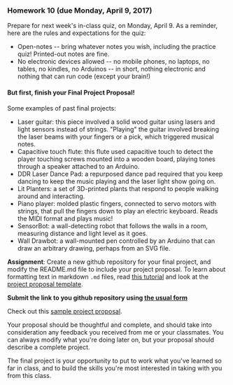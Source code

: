 ### Homework 10 (due Monday, April 9, 2017)

Prepare for next week's in-class quiz, on Monday, April 9. As a reminder, here are the rules and expectations for the quiz:

- Open-notes -- bring whatever notes you wish, including the practice quiz! Printed-out notes are fine.
- No electronic devices allowed -- no mobile phones, no laptops, no tables, no kindles, no Arduinos -- in short, nothing electronic and nothing that can run code (except your brain!)

#### But first, finish your Final Project Proposal!

Some examples of past final projects:

- Laser guitar: this piece involved a solid wood guitar using lasers and light sensors instead of strings. "Playing" the guitar involved breaking the laser beams with your fingers or a pick, which triggered musical notes.
- Capacitive touch flute: this flute used capacitive touch to detect the player touching screws mounted into a wooden board, playing tones through a speaker attached to an Arduino.
- DDR Laser Dance Pad: a repurposed dance pad required that you keep dancing to keep the music playing and the laser light show going on.
- Lit Planters: a set of 3D-printed plants that respond to people walking around and interacting.
- Piano player: molded plastic fingers, connected to servo motors with strings, that pull the fingers down to play an electric keyboard. Reads the MIDI format and plays music!
- SensorBot: a wall-detecting robot that follows the walls in a room, measuring distance and light level as it goes.
- Wall Drawbot: a wall-mounted pen controlled by an Arduino that can draw an arbitrary drawing, perhaps from an SVG file.

**Assignment**: Create a new github repository for your final project, and modify the README.md file to include your project proposal. To learn about formatting text in markdown `.md` files, read [this tutorial](https://help.github.com/articles/markdown-basics/) and look at the [project proposal template](project-template.md).

**Submit the link to you github repository using [the usual form](https://docs.google.com/forms/d/e/1FAIpQLSdsmP-O5zUX7yqt2SPWE9AiUPgcG28jPrEjmigq1fqCVSBxpQ/viewform)**

Check out this [sample project proposal](sample-proposal.md).

Your proposal should be thoughtful and complete, and should take into consideration any feedback you received from me or your classmates. You can always modify what you're doing later on, but your proposal should describe a complete project.

The final project is your opportunity to put to work what you've learned so far in class, and to build the skills you're most interested in taking with you from this class.
